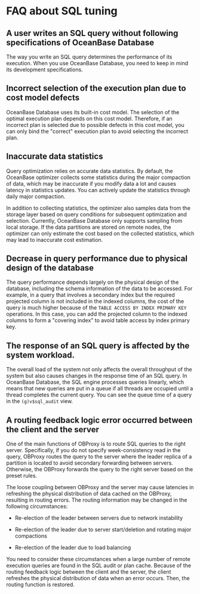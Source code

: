 FAQ about SQL tuning 
=========================================



A user writes an SQL query without following specifications of OceanBase Database 
------------------------------------------------------------------------------------------------------

The way you write an SQL query determines the performance of its execution. When you use OceanBase Database, you need to keep in mind its development specifications.

Incorrect selection of the execution plan due to cost model defects 
----------------------------------------------------------------------------------------

OceanBase Database uses its built-in cost model. The selection of the optimal execution plan depends on this cost model. Therefore, if an incorrect plan is selected due to possible defects in this cost model, you can only bind the "correct" execution plan to avoid selecting the incorrect plan.

Inaccurate data statistics 
-----------------------------------------------

Query optimization relies on accurate data statistics. By default, the OceanBase optimizer collects some statistics during the major compaction of data, which may be inaccurate if you modify data a lot and causes latency in statistics updates. You can actively update the statistics through daily major compaction. 

In addition to collecting statistics, the optimizer also samples data from the storage layer based on query conditions for subsequent optimization and selection. Currently, OceanBase Database only supports sampling from local storage. If the data partitions are stored on remote nodes, the optimizer can only estimate the cost based on the collected statistics, which may lead to inaccurate cost estimation.

Decrease in query performance due to physical design of the database 
-----------------------------------------------------------------------------------------

The query performance depends largely on the physical design of the database, including the schema information of the data to be accessed. For example, in a query that involves a secondary index but the required projected column is not included in the indexed columns, the cost of the query is much higher because of the `TABLE ACCESS BY INDEX PRIMARY KEY` operations. In this case, you can add the projected column to the indexed columns to form a "covering index" to avoid table access by index primary key.

The response of an SQL query is affected by the system workload. 
-------------------------------------------------------------------------------------

The overall load of the system not only affects the overall throughput of the system but also causes changes in the response time of an SQL query. In OceanBase Database, the SQL engine processes queries linearly, which means that new queries are put in a queue if all threads are occupied until a thread completes the current query. You can see the queue time of a query in the `(g)v$sql_audit` view.

A routing feedback logic error occurred between the client and the server 
----------------------------------------------------------------------------------------------

One of the main functions of OBProxy is to route SQL queries to the right server. Specifically, if you do not specify week-consistency read in the query, OBProxy routes the query to the server where the leader replica of a partition is located to avoid secondary forwarding between servers. Otherwise, the OBProxy forwards the query to the right server based on the preset rules. 

The loose coupling between OBProxy and the server may cause latencies in refreshing the physical distribution of data cached on the OBProxy, resulting in routing errors. The routing information may be changed in the following circumstances:

* Re-election of the leader between servers due to network instability

  

* Re-election of the leader due to server start/deletion and rotating major compactions

  

* Re-election of the leader due to load balancing

  




You need to consider these circumstances when a large number of remote execution queries are found in the SQL audit or plan cache. Because of the routing feedback logic between the client and the server, the client refreshes the physical distribution of data when an error occurs. Then, the routing function is restored.

